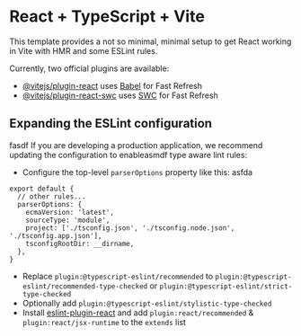 # React + TypeScript + Vite    
    
This template provides a not so minimal, minimal setup to get React working in Vite with HMR and some ESLint rules.
 
Currently, two official plugins are available:  

- [@vitejs/plugin-react](https://github.com/vitejs/vite-plugin-react/blob/main/packages/plugin-rasdfeact/README.md) uses [Babel](https://babeljs.io/) for Fast Refresh
- [@vitejs/plugin-react-swc](https://github.com/vitejs/vite-plugin-react-swc) uses [SWC](https://swc.rs/) for Fast Refresh

## Expanding the ESLint configuration 
 fasdf
If you are developing a production application, we recommend updating the configuration to enableasmdf type aware lint rules:

- Configure the top-level `parserOptions` property like this:
asfda
```jssadfads
export default {
  // other rules...
  parserOptions: {
    ecmaVersion: 'latest',
    sourceType: 'module',
    project: ['./tsconfig.json', './tsconfig.node.json', './tsconfig.app.json'],
    tsconfigRootDir: __dirname,
  },
}
```

- Replace `plugin:@typescript-eslint/recommended` to `plugin:@typescript-eslint/recommended-type-checked` or `plugin:@typescript-eslint/strict-type-checked`
- Optionally add `plugin:@typescript-eslint/stylistic-type-checked`
- Install [eslint-plugin-react](https://github.com/jsx-eslint/eslint-plugin-react) and add `plugin:react/recommended` & `plugin:react/jsx-runtime` to the `extends` list
